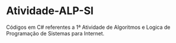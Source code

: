 # Atividade-ALP-SI
 Códigos em C# referentes a 1ª Atividade de Algoritmos e Logica de Programação de Sistemas para Internet.
